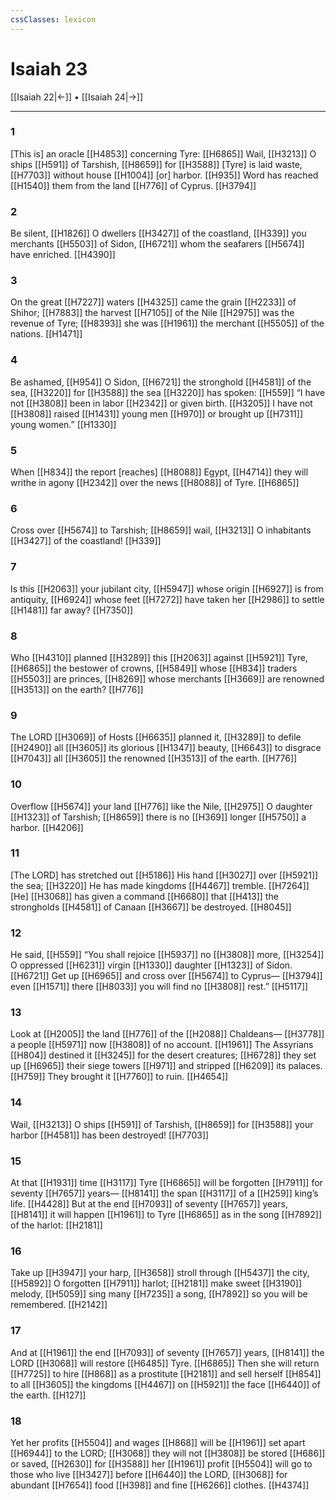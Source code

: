 ```yaml
---
cssClasses: lexicon
---
```


# Isaiah 23

[[Isaiah 22|←]] • [[Isaiah 24|→]]

---

### 1
[This is] an oracle [[H4853]] concerning Tyre: [[H6865]] Wail, [[H3213]] O ships [[H591]] of Tarshish, [[H8659]] for [[H3588]] [Tyre] is laid waste, [[H7703]] without house [[H1004]] [or] harbor. [[H935]] Word has reached [[H1540]] them  from the land [[H776]] of Cyprus. [[H3794]]

### 2
Be silent, [[H1826]] O dwellers [[H3427]] of the coastland, [[H339]] you merchants [[H5503]] of Sidon, [[H6721]] whom the seafarers [[H5674]] have enriched. [[H4390]]

### 3
On the great [[H7227]] waters [[H4325]] came the grain [[H2233]] of Shihor; [[H7883]] the harvest [[H7105]] of the Nile [[H2975]] was the revenue of Tyre; [[H8393]] she was [[H1961]] the merchant [[H5505]] of the nations. [[H1471]]

### 4
Be ashamed, [[H954]] O Sidon, [[H6721]] the stronghold [[H4581]] of the sea, [[H3220]] for [[H3588]] the sea [[H3220]] has spoken: [[H559]] “I have not [[H3808]] been in labor [[H2342]] or given birth. [[H3205]] I have not [[H3808]] raised [[H1431]] young men [[H970]] or brought up [[H7311]] young women.” [[H1330]]

### 5
When [[H834]] the report [reaches] [[H8088]] Egypt, [[H4714]] they will writhe in agony [[H2342]] over the news [[H8088]] of Tyre. [[H6865]]

### 6
Cross over [[H5674]] to Tarshish; [[H8659]] wail, [[H3213]] O inhabitants [[H3427]] of the coastland! [[H339]]

### 7
Is this [[H2063]] your jubilant city, [[H5947]] whose origin [[H6927]] is from antiquity, [[H6924]] whose feet [[H7272]] have taken her [[H2986]] to settle [[H1481]] far away? [[H7350]]

### 8
Who [[H4310]] planned [[H3289]] this [[H2063]] against [[H5921]] Tyre, [[H6865]] the bestower of crowns, [[H5849]] whose [[H834]] traders [[H5503]] are princes, [[H8269]] whose merchants [[H3669]] are renowned [[H3513]] on the earth? [[H776]]

### 9
The LORD [[H3069]] of Hosts [[H6635]] planned it, [[H3289]] to defile [[H2490]] all [[H3605]] its glorious [[H1347]] beauty, [[H6643]] to disgrace [[H7043]] all [[H3605]] the renowned [[H3513]] of the earth. [[H776]]

### 10
Overflow [[H5674]] your land [[H776]] like the Nile, [[H2975]] O daughter [[H1323]] of Tarshish; [[H8659]] there is no [[H369]] longer [[H5750]] a harbor. [[H4206]]

### 11
[The LORD] has stretched out [[H5186]] His hand [[H3027]] over [[H5921]] the sea; [[H3220]] He has made kingdoms [[H4467]] tremble. [[H7264]] [He] [[H3068]] has given a command [[H6680]] that [[H413]] the strongholds [[H4581]] of Canaan [[H3667]] be destroyed. [[H8045]]

### 12
He said, [[H559]] “You shall rejoice [[H5937]] no [[H3808]] more, [[H3254]] O oppressed [[H6231]] virgin [[H1330]] daughter [[H1323]] of Sidon. [[H6721]] Get up [[H6965]] and cross over [[H5674]] to Cyprus— [[H3794]] even [[H1571]] there [[H8033]] you will find no [[H3808]] rest.” [[H5117]]

### 13
Look at [[H2005]] the land [[H776]] of the [[H2088]] Chaldeans— [[H3778]] a people [[H5971]] now [[H3808]] of no account. [[H1961]] The Assyrians [[H804]] destined it [[H3245]] for the desert creatures; [[H6728]] they set up [[H6965]] their siege towers [[H971]] and stripped [[H6209]] its palaces. [[H759]] They brought it [[H7760]] to ruin. [[H4654]]

### 14
Wail, [[H3213]] O ships [[H591]] of Tarshish, [[H8659]] for [[H3588]] your harbor [[H4581]] has been destroyed! [[H7703]]

### 15
At that [[H1931]] time [[H3117]] Tyre [[H6865]] will be forgotten [[H7911]] for seventy [[H7657]] years— [[H8141]] the span [[H3117]] of a [[H259]] king’s life. [[H4428]] But at the end [[H7093]] of seventy [[H7657]] years, [[H8141]] it will happen [[H1961]] to Tyre [[H6865]] as in the song [[H7892]] of the harlot: [[H2181]]

### 16
Take up [[H3947]] your harp, [[H3658]] stroll through [[H5437]] the city, [[H5892]] O forgotten [[H7911]] harlot; [[H2181]] make sweet [[H3190]] melody, [[H5059]] sing many [[H7235]] a song, [[H7892]] so you will be remembered. [[H2142]]

### 17
And at [[H1961]] the end [[H7093]] of seventy [[H7657]] years, [[H8141]] the LORD [[H3068]] will restore [[H6485]] Tyre. [[H6865]] Then she will return [[H7725]] to hire [[H868]] as a prostitute [[H2181]] and sell herself [[H854]] to all [[H3605]] the kingdoms [[H4467]] on [[H5921]] the face [[H6440]] of the earth. [[H127]]

### 18
Yet her profits [[H5504]] and wages [[H868]] will be [[H1961]] set apart [[H6944]] to the LORD; [[H3068]] they will not [[H3808]] be stored [[H686]] or saved, [[H2630]] for [[H3588]] her [[H1961]] profit [[H5504]] will go to those who live [[H3427]] before [[H6440]] the LORD, [[H3068]] for abundant [[H7654]] food [[H398]] and fine [[H6266]] clothes. [[H4374]]

